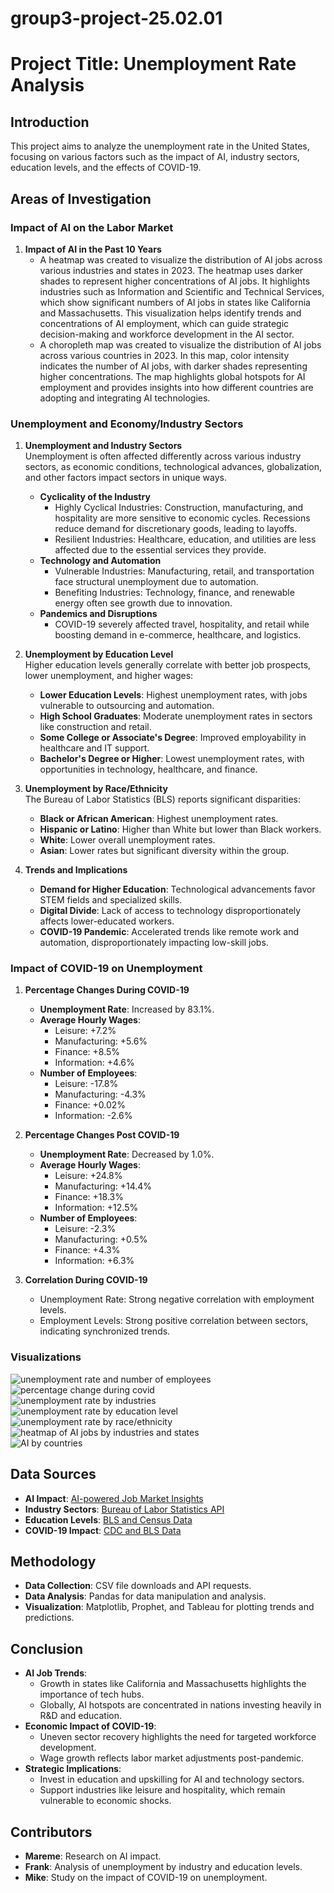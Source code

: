 # group3-project-25.02.01
# Project Title: Unemployment Rate Analysis

## Introduction
This project aims to analyze the unemployment rate in the United States, focusing on various factors such as the impact of AI, industry sectors, education levels, and the effects of COVID-19.

## Areas of Investigation

### Impact of AI on the Labor Market
1. **Impact of AI in the Past 10 Years**  
   - A heatmap was created to visualize the distribution of AI jobs across various industries and states in 2023. The heatmap uses darker shades to represent higher concentrations of AI jobs. It highlights industries such as Information and Scientific and Technical Services, which show significant numbers of AI jobs in states like California and Massachusetts. This visualization helps identify trends and concentrations of AI employment, which can guide strategic decision-making and workforce development in the AI sector.
   - A choropleth map was created to visualize the distribution of AI jobs across various countries in 2023. In this map, color intensity indicates the number of AI jobs, with darker shades representing higher concentrations. The map highlights global hotspots for AI employment and provides insights into how different countries are adopting and integrating AI technologies.

### Unemployment and Economy/Industry Sectors
1. **Unemployment and Industry Sectors**  
   Unemployment is often affected differently across various industry sectors, as economic conditions, technological advances, globalization, and other factors impact sectors in unique ways.  
   - **Cyclicality of the Industry**  
      - Highly Cyclical Industries: Construction, manufacturing, and hospitality are more sensitive to economic cycles. Recessions reduce demand for discretionary goods, leading to layoffs.  
      - Resilient Industries: Healthcare, education, and utilities are less affected due to the essential services they provide.  
   - **Technology and Automation**  
      - Vulnerable Industries: Manufacturing, retail, and transportation face structural unemployment due to automation.  
      - Benefiting Industries: Technology, finance, and renewable energy often see growth due to innovation.  
   - **Pandemics and Disruptions**  
      - COVID-19 severely affected travel, hospitality, and retail while boosting demand in e-commerce, healthcare, and logistics.

2. **Unemployment by Education Level**  
   Higher education levels generally correlate with better job prospects, lower unemployment, and higher wages:  
   - **Lower Education Levels**: Highest unemployment rates, with jobs vulnerable to outsourcing and automation.  
   - **High School Graduates**: Moderate unemployment rates in sectors like construction and retail.  
   - **Some College or Associate's Degree**: Improved employability in healthcare and IT support.  
   - **Bachelor's Degree or Higher**: Lowest unemployment rates, with opportunities in technology, healthcare, and finance.  

3. **Unemployment by Race/Ethnicity**  
   The Bureau of Labor Statistics (BLS) reports significant disparities:  
   - **Black or African American**: Highest unemployment rates.  
   - **Hispanic or Latino**: Higher than White but lower than Black workers.  
   - **White**: Lower overall unemployment rates.  
   - **Asian**: Lower rates but significant diversity within the group.

4. **Trends and Implications**  
   - **Demand for Higher Education**: Technological advancements favor STEM fields and specialized skills.  
   - **Digital Divide**: Lack of access to technology disproportionately affects lower-educated workers.  
   - **COVID-19 Pandemic**: Accelerated trends like remote work and automation, disproportionately impacting low-skill jobs.

### Impact of COVID-19 on Unemployment
1. **Percentage Changes During COVID-19**  
   - **Unemployment Rate**: Increased by 83.1%.  
   - **Average Hourly Wages**:  
      - Leisure: +7.2%  
      - Manufacturing: +5.6%  
      - Finance: +8.5%  
      - Information: +4.6%  
   - **Number of Employees**:  
      - Leisure: -17.8%  
      - Manufacturing: -4.3%  
      - Finance: +0.02%  
      - Information: -2.6%  

2. **Percentage Changes Post COVID-19**  
   - **Unemployment Rate**: Decreased by 1.0%.  
   - **Average Hourly Wages**:  
      - Leisure: +24.8%  
      - Manufacturing: +14.4%  
      - Finance: +18.3%  
      - Information: +12.5%  
   - **Number of Employees**:  
      - Leisure: -2.3%  
      - Manufacturing: +0.5%  
      - Finance: +4.3%  
      - Information: +6.3%  

3. **Correlation During COVID-19**  
   - Unemployment Rate: Strong negative correlation with employment levels.  
   - Employment Levels: Strong positive correlation between sectors, indicating synchronized trends.

### Visualizations
![unemployment rate and number of employees](images/image.png)  
![percentage change during covid](images/image-1.png)  
![unemployment rate by industries](images/image-2.png)  
![unemployment rate by education level](images/image-3.png)  
![unemployment rate by race/ethnicity](images/image-4.png)  
![heatmap of AI jobs by industries and states](images/image-5.png)  
![AI by countries](images/newplot.png)

## Data Sources
- **AI Impact**: [AI-powered Job Market Insights](https://www.kaggle.com/datasets/uom190346a/ai-powered-job-market-insights)  
- **Industry Sectors**: [Bureau of Labor Statistics API](https://www.bls.gov/developers/api_signature_v2.htm#single)  
- **Education Levels**: [BLS and Census Data](https://www.bls.gov/developers/api_signature_v2.htm#single)  
- **COVID-19 Impact**: [CDC and BLS Data](https://www.bls.gov/developers/api_signature_v2.htm#single)

## Methodology
- **Data Collection**: CSV file downloads and API requests.  
- **Data Analysis**: Pandas for data manipulation and analysis.  
- **Visualization**: Matplotlib, Prophet, and Tableau for plotting trends and predictions.  

## Conclusion
- **AI Job Trends**:  
   - Growth in states like California and Massachusetts highlights the importance of tech hubs.  
   - Globally, AI hotspots are concentrated in nations investing heavily in R&D and education.  
- **Economic Impact of COVID-19**:  
   - Uneven sector recovery highlights the need for targeted workforce development.  
   - Wage growth reflects labor market adjustments post-pandemic.  
- **Strategic Implications**:  
   - Invest in education and upskilling for AI and technology sectors.  
   - Support industries like leisure and hospitality, which remain vulnerable to economic shocks.

## Contributors
- **Mareme**: Research on AI impact.  
- **Frank**: Analysis of unemployment by industry and education levels.  
- **Mike**: Study on the impact of COVID-19 on unemployment.
